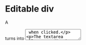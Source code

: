 # Editable div

A <div> turns into <textarea> when clicked.

The textarea allows to edit the HTML in the <div>.

When the user presses Enter or it loses focus, the <textarea> turns back into <div>, and its content becomes HTML in <div>.

